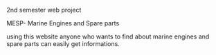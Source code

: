 
2nd semester web project

MESP- Marine Engines and Spare parts

using this website anyone who wants to find about marine engines and spare parts can easily get informations.

